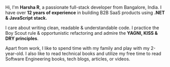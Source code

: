 <p>Hi, I'm <b>Harsha R</b>, a passionate full-stack developer from Bangalore, India. I have over <b>12 years of experience</b> in building B2B SaaS products using <b> .NET & JavaScript stack. </b>  

I care about writing clean, readable & understandable code. I practice the Boy Scout rule & opportunistic refactoring and admire the <b>YAGNI, KISS & DRY principles</b>. 

Apart from work, I like to spend time with my family and play with my 2-year-old. I also like to read technical books and utilize my free time to read Software Engineering books, tech blogs, articles, or videos.
